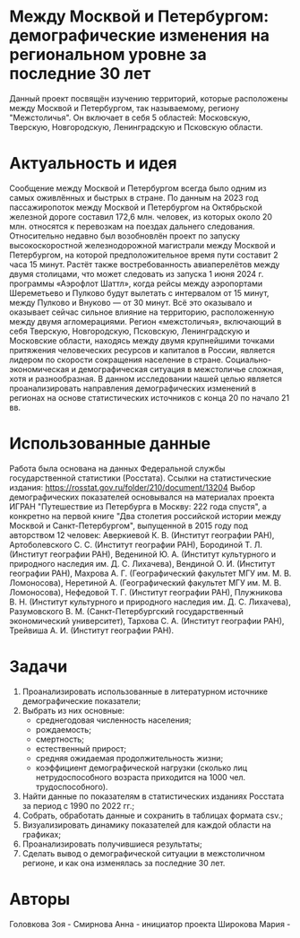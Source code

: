 # Между Москвой и Петербургом: демографические изменения на региональном уровне за последние 30 лет

Данный проект посвящён изучению территорий, которые расположены между Москвой и Петербургом, так называемому, региону "Межстоличья". Он включает в себя 5 областей: Московскую, Тверскую, Новгородскую, Ленинградскую и Псковскую области.

# Актуальность и идея 
Сообщение между Москвой и Петербургом всегда было одним из самых оживлённых и быстрых в стране. По данным на 2023 год пассажиропоток между Москвой и Петербургом на Октябрьской железной дороге составил 172,6 млн. человек, из которых около 20 млн. относятся к перевозкам на поездах дальнего следования. Относительно недавно был возобновлён проект по запуску высокоскоростной железнодорожной магистрали между Москвой и Петербургом, на которой предположительное время пути составит 2 часа 15 минут. Растёт также востребованность авиаперелётов между двумя столицами, что может следовать из запуска 1 июня 2024 г. программы «Аэрофлот Шаттл», когда рейсы между аэропортами Шереметьево и Пулково будут вылетать с интервалом от 15 минут, между Пулково и Внуково — от 30 минут. Всё это оказывало и оказывает сейчас сильное влияние на территорию, расположенную между двумя агломерациями. Регион «межстоличья», включающий в себя Тверскую, Новгородскую, Псковскую, Ленинградскую и Московские области, находясь между двумя крупнейшими точками притяжения человеческих ресурсов и капиталов в России, является лидером по скорости сокращения население в стране.
Социально-экономическая и демографическая ситуация в межстоличье сложная, хотя и разнообразная. В данном исследовании нашей целью является проанализировать направления демографических изменений в регионах на основе статистических источников с конца 20 по начало 21 вв. 


# Использованные данные
Работа была основана на данных Федеральной службы государственной статистики (Росстата). 
Ссылки на статистические издания: https://rosstat.gov.ru/folder/210/document/13204 
Выбор демографических показателей основывался на материалах проекта ИГРАН "Путешествие из Петербурга в Москву: 222 года спустя", а конкретно на первой книге "Два столетия российской истории между Москвой и Санкт-Петербургом", выпущенной в 2015 году под авторством 12 человек: Аверкиевой К. В. (Институт географии РАН), Артоболевского С. С. (Институт географии РАН), Бородиной Т. Л. (Институт географии РАН), Ведениной Ю. А. (Институт культурного и природного наследия им. Д. С. Лихачева), Вендиной О. И. (Институт географии РАН), Махрова А. Г. (Географический факультет МГУ им. М. В. Ломоносова), Неретиной А. (Географический факультет МГУ им. М. В. Ломоносова), Нефедовой Т. Г. (Институт географии РАН), Плужникова В. Н. (Институт культурного и природного наследия им. Д. С. Лихачева), Разумовского В. М. (Санкт-Петербургский государственный экономический университет), Тархова С. А. (Институт географии РАН), Трейвиша А. И. (Институт географии РАН).


# Задачи
1) Проанализировать использованные в литературном источнике демографические показатели;
2) Выбрать из них основные:
   - среднегодовая численность населения;
   - рождаемость;
   - смертность;
   - естественный прирост;
   - средняя ожидаемая продолжительность жизни;
   - коэффициент демографической нагрузки (сколько лиц нетрудоспособного возраста приходится на 1000 чел. трудоспособного).
3) Найти данные по показателям в статистических изданиях Росстата за период с 1990 по 2022 гг.;
4) Собрать, обработать данные и сохранить в таблицах формата csv.;
5) Визуализировать динамику показателей для каждой области на графиках;
6) Проанализировать получившиеся результаты;
7) Сделать вывод о демографической ситуации в межстоличном регионе, и как она изменялась за последние 30 лет.

# Авторы
Головкова Зоя - 
Смирнова Анна - инициатор проекта
Широкова Мария - 
